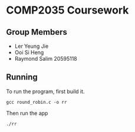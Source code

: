 # COMP2035 Coursework
## Group Members
- Ler Yeung Jie
- Ooi Si Heng
- Raymond Salim 20595118

## Running
To run the program, first build it.
```shell
gcc round_robin.c -o rr
```
Then run the app
```shell
./rr
```
